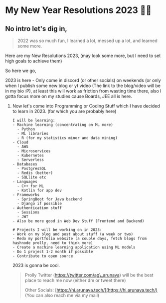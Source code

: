# My New Year Resolutions 2023 🎉🎉

## No intro let's dig in,

> 2022 was so much fun, I learned a lot, messed up a lot, and learned some more.

Here are my New Resolutions 2023, (may look some more, but I need to set high goals to achieve them)

So here we go,

2023 is here - Only come in discord (or other socials) on weekends (or only when I publish some new blog or yt video (The link to the blog/video will be in my bio :P), at least this will work as friction from wasting time there, also I gotta focus more on my studies cause Boards, JEE all is here.

1. Now let's come into Programming or Coding Stuff which I have decided to learn in 2023. (for which you are probably here)
    
    ```plaintext
    I will be learning:
    - Machine learning (concentrating on ML more)
      - Python
      - ML libraries 
      - R (for my statistics minor and data mining)
    - Cloud
      - AWS
      - Microservices
      - Kubernetes
      - Serverless
    - Databases
      - PostgresSQL
      - Redis (better)
      - SQLlite etc
    - Languages
      - C++ for ML
      - Kotlin for app dev
    - Frameworks
      - SpringBoot for Java backend
      - Django if possible
    - Authentication stuff
      - Sessions
      - JWT
    - Also be more good in Web Dev Stuff (Frontend and Backend)
    
    # Projects I will be working on in 2023:
    - Work on my blog and post about stuff (a week or two) 
    - Redo my portfolio website (a couple days, fetch blogs from hashnode prolly, need to think more)
    - Create a machine learning application using ML models
    - Do 1 project 1-2 month if possible
    - Contribute to open source
    ```
    
    2023 is gonna be cool.
    
    > Prolly Twitter (https://twitter.com/ag\_arunava) will be the best place to reach me now (either dm or tweet there)
    > 
    > Other Socials: [https://hi.arunava.tech/](https://hi.arunava.tech/)  
    > (You can also reach me via my mail)